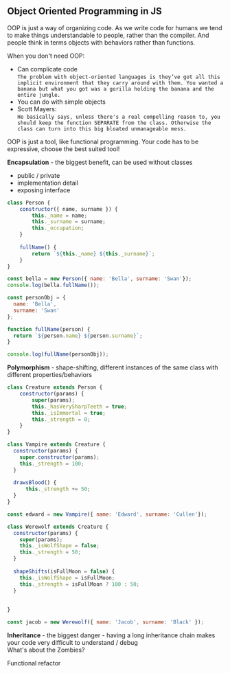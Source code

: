 ## Object Oriented Programming in JS

OOP is just a way of organizing code. As we write code for humans we tend to make things understandable to people,
rather than the compiler. And people think in terms objects with behaviors rather than functions.

When you don't need OOP:

- Can complicate code  
  `The problem with object-oriented languages is they’ve got all this implicit environment that they carry around
with them. You wanted a banana but what you got was a gorilla holding the banana and the entire jungle.`
- You can do with simple objects
- Scott Mayers:  
`He basically says, unless there's a real compelling reason to, you should keep the function SEPARATE from the class.
  Otherwise the class can turn into this big bloated unmanageable mess.`

OOP is just a tool, like functional programming. Your code has to be expressive, choose the best suited tool!

**Encapsulation** - the biggest benefit, can be used without classes  
- public / private
- implementation detail
- exposing interface
```js
class Person {
    constructor({ name, surname }) {
        this._name = name;
        this._surname = surname;
        this._occupation;
    }
    
    fullName() {
        return `${this._name} ${this._surname}`; 
    }
}

const bella = new Person({ name: 'Bella', surname: 'Swan'});
console.log(bella.fullName());
```

```js
const personObj = {
  name: 'Bella',
  surname: 'Swan'
};

function fullName(person) {
  return `${person.name} ${person.surname}`; 
}

console.log(fullName(personObj));
```
**Polymorphism** - shape-shifting, different instances of the same class with different properties/behaviors  
```js
class Creature extends Person {
    constructor(params) {
        super(params);
        this._hasVerySharpTeeth = true;
        this._isImmortal = true;
        this._strength = 0;
    }
}

class Vampire extends Creature {
  constructor(params) {
    super.constructor(params);
    this._strength = 100;
  }
  
  drawsBlood() {
      this._strength += 50;
  }
}

const edward = new Vampire({ name: 'Edward', surname: 'Cullen'});

class Werewolf extends Creature {
  constructor(params) {
    super(params);
    this._isWolfShape = false;
    this._strength = 50;
  }
  
  shapeShifts(isFullMoon = false) {
    this._isWolfShape = isFullMoon;
    this._strength = isFullMoon ? 100 : 50;
  }
  
  
}

const jacob = new Werewolf({ name: 'Jacob', surname: 'Black' });
```
**Inheritance** - the biggest danger - having a long inheritance chain makes your code very difficult to understand / debug  
What's about the Zombies?

Functional refactor



